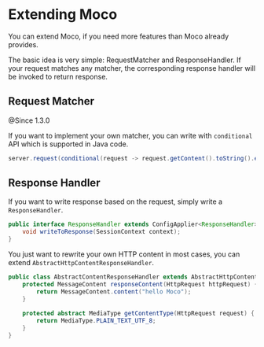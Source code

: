 # Extending Moco

You can extend Moco, if you need more features than Moco already provides.

The basic idea is very simple: RequestMatcher and ResponseHandler. If your request matches any matcher, the corresponding response handler will be invoked to return response.

## Request Matcher
@Since 1.3.0

If you want to implement your own matcher, you can write with `conditional` API which is supported in Java code.

```java
server.request(conditional(request -> request.getContent().toString().equals("foo"))).response("foo");
```

## Response Handler

If you want to write response based on the request, simply write a `ResponseHandler`.

```java
public interface ResponseHandler extends ConfigApplier<ResponseHandler> {
    void writeToResponse(SessionContext context);
}
```

You just want to rewrite your own HTTP content in most cases, you can extend `AbstractHttpContentResponseHandler`.

```java
public class AbstractContentResponseHandler extends AbstractHttpContentResponseHandler {
    protected MessageContent responseContent(HttpRequest httpRequest) {
        return MessageContent.content("hello Moco"); 
    }
    
    protected abstract MediaType getContentType(HttpRequest request) {
        return MediaType.PLAIN_TEXT_UTF_8;
    }
}
```